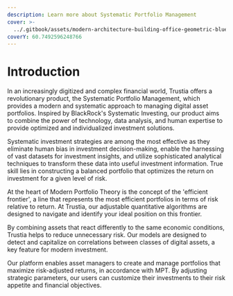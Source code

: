 ```yaml
---
description: Learn more about Systematic Portfolio Management
cover: >-
  ../.gitbook/assets/modern-architecture-building-office-geometric-blue-2560x1440-6640.jpeg
coverY: 60.7492596248766
---
```


# Introduction

In an increasingly digitized and complex financial world, Trustia offers a revolutionary product, the Systematic Portfolio Management, which provides a modern and systematic approach to managing digital asset portfolios. Inspired by BlackRock's Systematic Investing, our product aims to combine the power of technology, data analysis, and human expertise to provide optimized and individualized investment solutions.

Systematic investment strategies are among the most effective as they eliminate human bias in investment decision-making, enable the harnessing of vast datasets for investment insights, and utilize sophisticated analytical techniques to transform these data into useful investment information. True skill lies in constructing a balanced portfolio that optimizes the return on investment for a given level of risk.

At the heart of Modern Portfolio Theory is the concept of the 'efficient frontier', a line that represents the most efficient portfolios in terms of risk relative to return. At Trustia, our adjustable quantitative algorithms are designed to navigate and identify your ideal position on this frontier.

By combining assets that react differently to the same economic conditions, Trustia helps to reduce unnecessary risk. Our models are designed to detect and capitalize on correlations between classes of digital assets, a key feature for modern investment.

Our platform enables asset managers to create and manage portfolios that maximize risk-adjusted returns, in accordance with MPT. By adjusting strategic parameters, our users can customize their investments to their risk appetite and financial objectives.

<figure><img src="../.gitbook/assets/Capture d’écran 2023-11-04 à 16.02.37.png" alt=""><figcaption></figcaption></figure>
